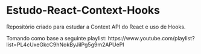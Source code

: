 # Estudo-React-Context-Hooks
<p>Repositório criado para estudar a Context API do React e uso de Hooks.</p>
Tomando como base a seguinte playlist: https://www.youtube.com/playlist?list=PL4cUxeGkcC9hNokByJilPg5g9m2APUePI
